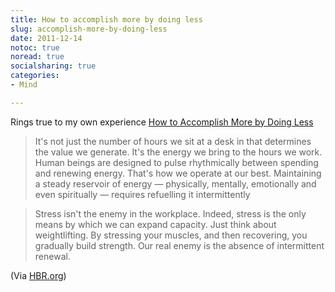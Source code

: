 ```yaml
---
title: How to accomplish more by doing less
slug: accomplish-more-by-doing-less
date: 2011-12-14
notoc: true
noread: true
socialsharing: true
categories: 
- Mind

---
```

Rings true to my own experience
[How to Accomplish More by Doing Less][harvardbusiness]

> It's not just the number of hours we sit at a desk in that determines the value we generate. It's the energy we bring to the hours we work. Human beings are designed to pulse rhythmically between spending and renewing energy. That's how we operate at our best. Maintaining a steady reservoir of energy &#x2014; physically, mentally, emotionally and even spiritually &#x2014; requires refuelling it intermittently

> Stress isn't the enemy in the workplace. Indeed, stress is the only means by which we can expand capacity. Just think about weightlifting. By stressing your muscles, and then recovering, you gradually build strength. Our real enemy is the absence of intermittent renewal.

(Via [HBR.org][hbr])

[harvardbusiness]: http://feeds.harvardbusiness.org/~r/harvardbusiness/~3/MNiM02kRLOE/how-to-accomplish-more-by-doin.html
[hbr]: http://blogs.hbr.org/
